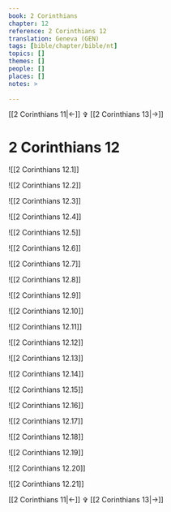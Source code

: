 ```yaml
---
book: 2 Corinthians
chapter: 12
reference: 2 Corinthians 12
translation: Geneva (GEN)
tags: [bible/chapter/bible/nt]
topics: []
themes: []
people: []
places: []
notes: >
  
---
```


[[2 Corinthians 11|<-]] ✞ [[2 Corinthians 13|->]]

# 2 Corinthians 12

![[2 Corinthians 12.1]]

![[2 Corinthians 12.2]]

![[2 Corinthians 12.3]]

![[2 Corinthians 12.4]]

![[2 Corinthians 12.5]]

![[2 Corinthians 12.6]]

![[2 Corinthians 12.7]]

![[2 Corinthians 12.8]]

![[2 Corinthians 12.9]]

![[2 Corinthians 12.10]]

![[2 Corinthians 12.11]]

![[2 Corinthians 12.12]]

![[2 Corinthians 12.13]]

![[2 Corinthians 12.14]]

![[2 Corinthians 12.15]]

![[2 Corinthians 12.16]]

![[2 Corinthians 12.17]]

![[2 Corinthians 12.18]]

![[2 Corinthians 12.19]]

![[2 Corinthians 12.20]]

![[2 Corinthians 12.21]]

[[2 Corinthians 11|<-]] ✞ [[2 Corinthians 13|->]]
